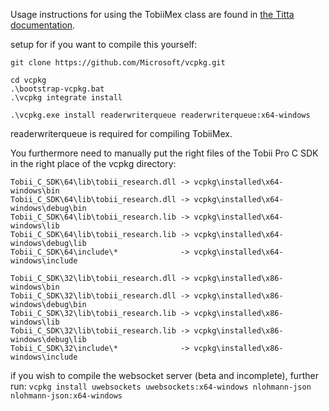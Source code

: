 Usage instructions for using the TobiiMex class are found in [the Titta documentation](../readme.md).

setup for if you want to compile this yourself:
```
git clone https://github.com/Microsoft/vcpkg.git

cd vcpkg
.\bootstrap-vcpkg.bat
.\vcpkg integrate install

.\vcpkg.exe install readerwriterqueue readerwriterqueue:x64-windows
```
readerwriterqueue is required for compiling TobiiMex.

You furthermore need to manually put the right files of the Tobii Pro C SDK in the right place of the vcpkg directory:
```
Tobii_C_SDK\64\lib\tobii_research.dll -> vcpkg\installed\x64-windows\bin
Tobii_C_SDK\64\lib\tobii_research.dll -> vcpkg\installed\x64-windows\debug\bin
Tobii_C_SDK\64\lib\tobii_research.lib -> vcpkg\installed\x64-windows\lib
Tobii_C_SDK\64\lib\tobii_research.lib -> vcpkg\installed\x64-windows\debug\lib
Tobii_C_SDK\64\include\*              -> vcpkg\installed\x64-windows\include

Tobii_C_SDK\32\lib\tobii_research.dll -> vcpkg\installed\x86-windows\bin
Tobii_C_SDK\32\lib\tobii_research.dll -> vcpkg\installed\x86-windows\debug\bin
Tobii_C_SDK\32\lib\tobii_research.lib -> vcpkg\installed\x86-windows\lib
Tobii_C_SDK\32\lib\tobii_research.lib -> vcpkg\installed\x86-windows\debug\lib
Tobii_C_SDK\32\include\*              -> vcpkg\installed\x86-windows\include
```

if you wish to compile the websocket server (beta and incomplete), further run:
`vcpkg install uwebsockets uwebsockets:x64-windows nlohmann-json nlohmann-json:x64-windows`
